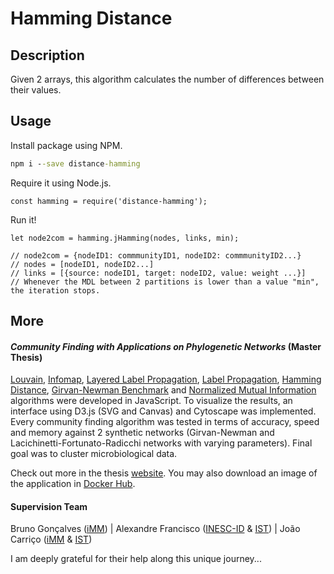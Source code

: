 # Hamming Distance

## Description

Given 2 arrays, this algorithm calculates the number of differences between their values.

## Usage

Install package using NPM.

```cmd
npm i --save distance-hamming
```

Require it using Node.js. 

```node
const hamming = require('distance-hamming');
```

Run it!

```node
let node2com = hamming.jHamming(nodes, links, min);

// node2com = {nodeID1: commmunityID1, nodeID2: commmunityID2...}
// nodes = [nodeID1, nodeID2...]
// links = [{source: nodeID1, target: nodeID2, value: weight ...}]
// Whenever the MDL between 2 partitions is lower than a value "min", the iteration stops.
``` 

## More

#### *Community Finding with Applications on Phylogenetic Networks* (Master Thesis)

[Louvain](), [Infomap](https://www.npmjs.com/package/infomap), [Layered Label Propagation](https://www.npmjs.com/package/layered-label-propagation),
 [Label Propagation](https://www.npmjs.com/package/layered-label-propagation), [Hamming Distance](), [Girvan-Newman Benchmark](https://www.npmjs.com/package/girvan-newman-benchmark)
  and [Normalized Mutual Information](https://www.npmjs.com/package/normalized-mutual-information) algorithms were developed in JavaScript. To visualize the results, an interface 
  using D3.js (SVG and Canvas) and Cytoscape was implemented. Every community finding algorithm was tested in terms of accuracy, speed and memory against 2 synthetic networks (Girvan-Newman
   and Lacichinetti-Fortunato-Radicchi networks with varying parameters). Final goal was to cluster microbiological data. <br/>

Check out more in the thesis [website](https://mscthesis.herokuapp.com/). You may also download an image of the application in [Docker Hub](https://cloud.docker.com/u/warcraft12321/repository/docker/warcraft12321/thesis).


#### Supervision Team

Bruno Gonçalves ([iMM](https://imm.medicina.ulisboa.pt/pt/)) | Alexandre Francisco ([INESC-ID](https://www.inesc-id.pt/) & [IST](https://tecnico.ulisboa.pt/pt/)) | João Carriço ([iMM](https://imm.medicina.ulisboa.pt/pt/) & [IST](https://tecnico.ulisboa.pt/pt/))

I am deeply grateful for their help along this unique journey... 